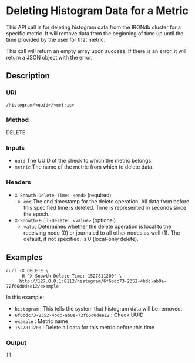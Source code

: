 # Deleting Histogram Data for a Metric

This API call is for deleting histogram data from the IRONdb cluster for a specific metric. It will remove data from the beginning of time up until the time provided by the user for that metric.

This call will return an empty array upon success. If there is an error, it will return a JSON object with the error.

## Description

### URI

`/histogram/<uuid>/<metric>`

### Method

DELETE

### Inputs

 * `uuid` The UUID of the check to which the metric belongs.
 * `metric` The name of the metric from which to delete data.

### Headers

 * `X-Snowth-Delete-Time: <end>` (required)
   * `end` The end timestamp for the delete operation. All data from before this specified time is deleted. Time is represented in seconds since the epoch.
 * `X-Snowth-Full-Delete: <value>` (optional)
   * `value` Determines whether the delete operation is local to the receiving node (0) or journaled to all other nodes as well (1). The default, if not specified, is 0 (local-only delete).

## Examples

```
curl -X DELETE \
     -H 'X-Snowth-Delete-Time: 1527811200' \
     http://127.0.0.1:8112/histogram/6f6bdc73-2352-4bdc-ab0e-72f66d0dee12/example
```

In this example:

 * `histogram` : This tells the system that histogram data will be removed.
 * `6f6bdc73-2352-4bdc-ab0e-72f66d0dee12` : Check UUID
 * `example` : Metric name
 * `1527811200` : Delete all data for this metric before this time

### Output

```
[]
```
